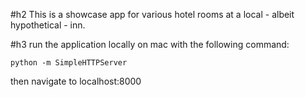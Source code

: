 #h2 This is a showcase app for various hotel rooms at a local - albeit hypothetical - inn.

#h3 run the application locally on mac with the following command:

```python -m SimpleHTTPServer```

then navigate to localhost:8000

